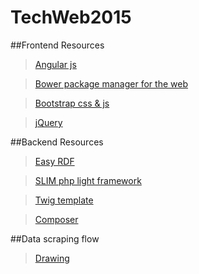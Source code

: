 # TechWeb2015

##Frontend Resources

  >[Angular js](https://angularjs.org/)

  >[Bower package manager for the web](http://bower.io/)

  >[Bootstrap css & js](http://getbootstrap.com/getting-started/)

  >[jQuery](https://jquery.com/)
  
##Backend Resources
  
  >[Easy RDF](http://www.easyrdf.org/)
  
  >[SLIM php light framework](http://docs-new.slimframework.com/)
  
  >[Twig template](http://twig.sensiolabs.org/)
  
  >[Composer](https://getcomposer.org/)

##Data scraping flow
  >[Drawing](https://drive.google.com/open?id=0B_eywyl-dZ9oNVNQSXozV2lNZUk&authuser=0)